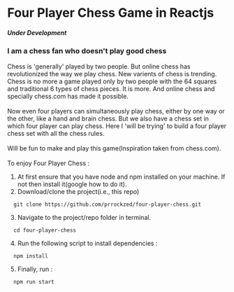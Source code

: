 # Four Player Chess Game in Reactjs
##### Under Development

### I am a chess fan who doesn't play good chess

Chess is 'generally' played by two people. But online chess has revolutionized the way we play chess. New varients of chess is trending. Chess is no more a game played only by two people with the 64 squares and traditional 6 types of chess pieces. It is more. And online chess and specially chess.com has made it possible.<br>
<br>
Now even four players can simultaneously play chess, either by one way or the other, like a hand and brain chess. But we also have a chess set in which four player can play chess. Here I 'will be trying' to build a four player chess set with all the chess rules.<br>
<br>
Will be fun to make and play this game(Inspiration taken from chess.com).<br>
<br>
To enjoy Four Player Chess :<br>
1. At first ensure that you have node and npm installed on your machine. If not then install it(google how to do it).
2. Download/clone the project(i.e., this repo)
``` 
  git clone https://github.com/prrockzed/four-player-chess.git
```
3. Navigate to the project/repo folder in terminal.<br>
``` 
  cd four-player-chess
```
4. Run the following script to install dependencies : 
``` 
  npm install
```
5. Finally, run : 
``` 
  npm run start
```
